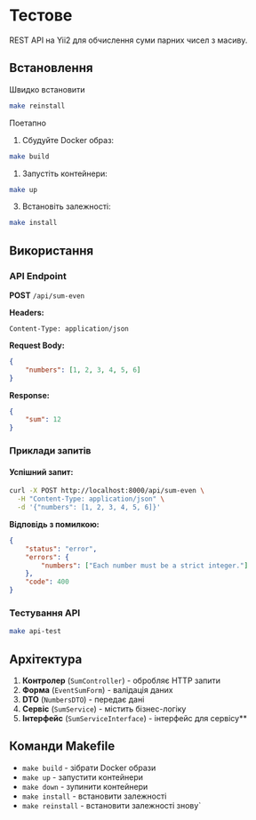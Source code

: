 # Тестове

REST API на Yii2 для обчислення суми парних чисел з масиву.

## Встановлення

Швидко встановити
```bash
make reinstall
```
Поетапно
1. Cбудуйте Docker образ:
```bash
make build
```

1. Запустіть контейнери:
```bash
make up
```

3. Встановіть залежності:
```bash
make install
```

## Використання

### API Endpoint

**POST** `/api/sum-even`

**Headers:**
```
Content-Type: application/json
```

**Request Body:**
```json
{
    "numbers": [1, 2, 3, 4, 5, 6]
}
```

**Response:**
```json
{
    "sum": 12
}
```

### Приклади запитів

#### Успішний запит:
```bash
curl -X POST http://localhost:8000/api/sum-even \
  -H "Content-Type: application/json" \
  -d '{"numbers": [1, 2, 3, 4, 5, 6]}'
```

**Відповідь з помилкою:**
```json
{
    "status": "error",
    "errors": {
        "numbers": ["Each number must be a strict integer."]
    },
    "code": 400
}
```

### Тестування API

```bash
make api-test
```

## Архітектура
1. **Контролер** (`SumController`) - обробляє HTTP запити
2. **Форма** (`EventSumForm`) - валідація даних
3. **DTO** (`NumbersDTO`) - передає дані
4. **Сервіс** (`SumService`) - містить бізнес-логіку
4. **Інтерфейс** (`SumServiceInterface`) - інтерфейс для сервісу** 

## Команди Makefile

- `make build` - зібрати Docker образи
- `make up` - запустити контейнери
- `make down` - зупинити контейнери
- `make install` - встановити залежності
- `make reinstall` - встановити залежності знову`

